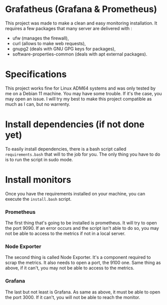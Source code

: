# Grafatheus (Grafana & Prometheus)
This project was made to make a clean and easy monitoring installation. It requires a few packages that many server are delivered with :
- ufw (manages the firewall),
- curl (allows to make web requests),
- gnupg2 (deals with GNU GPG keys for packages),
- software-properties-common (deals with apt external packages).

# Specifications
This project works fine for Linux ADM64 systems and was only tested by me on a Debian 11 machine. You may have some trouble. If it's the case, you may open an issue. I will try my best to make this project compatible as much as I can, but no warrenty.

# Install dependencies (if not done yet)
To easily install dependencies, there is a bash script called ``requirements.bash`` that will to the job for you. The only thing you have to do is to run the script in sudo mode.

# Install monitors
Once you have the requirements installed on your machine, you can execute the ``install.bash`` script.

### Prometheus
The first thing that's going to be installed is prometheus. It will try to open the port 9090. If an error occurs and the script isn't able to do so, you may not be able to access to the metrics if not in a local server.

### Node Exporter
The second thing is called Node Exporter. It's a component required to scrap the metrics. It also needs to open a port, the 9100 one. Same thing as above, if it can't, you may not be able to access to the metrics.

### Grafana
The last but not least is Grafana. As same as above, it must be able to open the port 3000. If it can't, you will not be able to reach the monitor.
